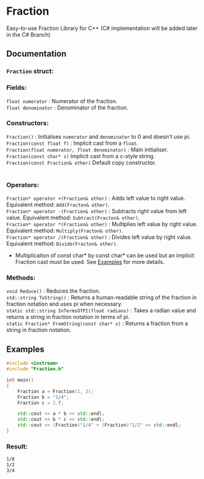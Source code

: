 # Fraction
Easy-to-use Fraction Library for C++ (C# implementation will be added later in the C# Branch)


## Documentation

### `Fraction` struct:

### Fields:

`float numerator` : Numerator of the fraction. </br>
`float denominator` : Denominator of the fraction. </br>

### Constructors:</br>
`Fraction()` : Initialises `numerator` and `denominator` to 0 and doesn't use pi.</br>
`Fraction(const float f)` : Implicit cast from a `float`.</br>
`Fraction(float numerator, float denominator)` : Main initialiser.</br>
`Fraction(const char* s)` Implicit cast from a c-style string.</br>
`Fraction(const Fraction& other)` Default copy constructor.</br>
</br>

### Operators:</br>
`Fraction* operator +(Fraction& other)` : Adds left value to right value. Equivalent method: `Add(Fracton& other)`. </br>
`Fraction* operator -(Fraction& other)` : Subtracts right value from left value. Equivalent method: `Subtract(Fracton& other)`. </br>
`Fraction* operator *(Fraction& other)` : Multiplies left value by right value. Equivalent method: `Multiply(Fracton& other)`. </br>
`Fraction* operator /(Fraction& other)` : Divides left value by right value. Equivalent method: `Divide(Fracton& other)`. </br>
- Multiplication of const char* by const char* can be used but an implicit Fraction cast must be used. See [Examples](#Examples) for more details. </br>


### Methods:</br>
`void Reduce()` : Reduces the fraction.</br>
`std::string ToString()` : Returns a human-readable string of the fraction in fraction notation and uses pi when necessary.</br>
`static std::string InTermsOfPI(float radians)` : Takes a radian value and returns a string in fraction notation in terms of pi.</br>
`static Fraction* FromString(const char* s)` : Returns a fraction from a string in fraction notation. </br>

## Examples

```cpp
#include <iostream>
#include "Fraction.h"

int main()
{
    Fraction a = Fraction(1, 2);
    Fraction b = "1/4";
    Fraction c = 2.f;

    std::cout << a * b << std::endl;
    std::cout << b * c << std::endl;
    std::cout << (Fraction)"1/4" + (Fraction)"1/2" << std::endl;
}
```

### Result:
```bash
1/8
1/2
3/4
```